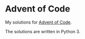 # Advent of Code

My solutions for [Advent of Code](adventofcode.com/).

The solutions are written in Python 3.